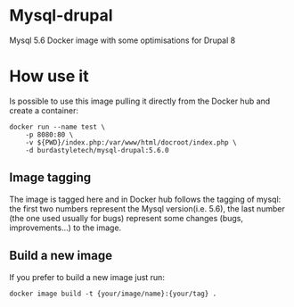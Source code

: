 # Mysql-drupal
Mysql 5.6 Docker image with some optimisations for Drupal 8

# How use it
Is possible to use this image pulling it directly from the Docker hub and create a container:
```
docker run --name test \
    -p 8080:80 \
    -v ${PWD}/index.php:/var/www/html/docroot/index.php \
    -d burdastyletech/mysql-drupal:5.6.0
```

## Image tagging
The image is tagged here and in Docker hub follows the tagging of mysql: the first two numbers represent the Mysql version(i.e. 5.6), the last number (the one used usually for bugs) represent some changes (bugs, improvements...) to the image.

## Build a new image
If you prefer to build a new image just run:
```
docker image build -t {your/image/name}:{your/tag} .
```


